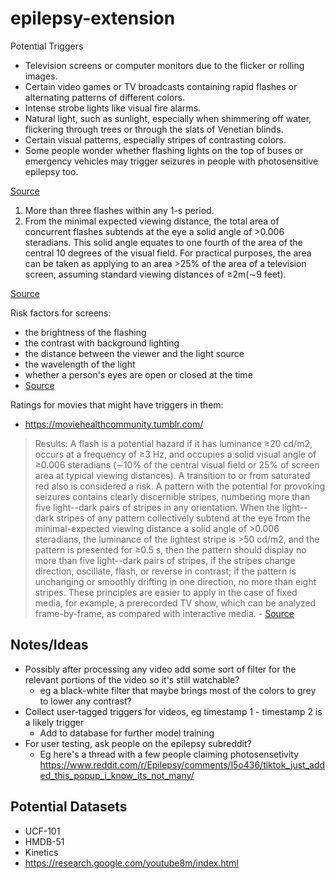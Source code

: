 # epilepsy-extension

Potential Triggers

-   Television screens or computer monitors due to the flicker or
    rolling images.
-   Certain video games or TV broadcasts containing rapid flashes or
    alternating patterns of different colors.
-   Intense strobe lights like visual fire alarms.
-   Natural light, such as sunlight, especially when shimmering off
    water, flickering through trees or through the slats of Venetian
    blinds.
-   Certain visual patterns, especially stripes of contrasting colors.
-   Some people wonder whether flashing lights on the top of buses or
    emergency vehicles may trigger seizures in people with
    photosensitive epilepsy too.

[Source](https://www.epilepsy.com/learn/triggers-seizures/photosensitivity-and-seizures)

1.  More than three flashes within any 1-s period.
2.  From the minimal expected viewing distance, the total area of
    concurrent flashes subtends at the eye a solid angle of \>0.006
    steradians. This solid angle equates to one fourth of the area of
    the central 10 degrees of the visual field. For practical purposes,
    the area can be taken as applying to an area \>25% of the area of a
    television screen, assuming standard viewing distances of ≥2m(∼9
    feet).

[Source](https://www.epilepsy.com/sites/core/files/atoms/files/Epilepsia%20vol%2046%20issue%209%20Photosensitivity.pdf)

Risk factors for screens:

-   the brightness of the flashing
-   the contrast with background lighting
-   the distance between the viewer and the light source
-   the wavelength of the light
-   whether a person's eyes are open or closed at the time
-   [Source](https://www.onlineflashtest.com/PhotosensitiveEpilepsy.aspx)

Ratings for movies that might have triggers in them:

-   <https://moviehealthcommunity.tumblr.com/>

> Results: A flash is a potential hazard if it has luminance ≥20 cd/m2,
> occurs at a frequency of ≥3 Hz, and occupies a solid visual angle of
> ≥0.006 steradians (∼10% of the central visual field or 25% of screen
> area at typical viewing distances). A transition to or from saturated
> red also is considered a risk. A pattern with the potential for
> provoking seizures contains clearly discernible stripes, numbering
> more than five light--dark pairs of stripes in any orientation. When
> the light--dark stripes of any pattern collectively subtend at the eye
> from the minimal-expected viewing distance a solid angle of \>0.006
> steradians, the luminance of the lightest stripe is \>50 cd/m2, and
> the pattern is presented for ≥0.5 s, then the pattern should display
> no more than five light--dark pairs of stripes, if the stripes change
> direction, oscillate, flash, or reverse in contrast; if the pattern is
> unchanging or smoothly drifting in one direction, no more than eight
> stripes. These principles are easier to apply in the case of fixed
> media, for example, a prerecorded TV show, which can be analyzed
> frame-by-frame, as compared with interactive media. -
> [Source](https://www.epilepsy.com/sites/core/files/atoms/files/Epilepsia%20vol%2046%20issue%209%20Photosensitivity.pdf)

## Notes/Ideas

-   Possibly after processing any video add some sort of filter for the
    relevant portions of the video so it's still watchable?
    -   eg a black-white filter that maybe brings most of the colors to
        grey to lower any contrast?
-   Collect user-tagged triggers for videos, eg timestamp 1 - timestamp
    2 is a likely trigger
    -   Add to database for further model training
-   For user testing, ask people on the epilepsy subreddit?
    -   Eg here's a thread with a few people claiming photosensetivity
        <https://www.reddit.com/r/Epilepsy/comments/l5o436/tiktok_just_added_this_popup_i_know_its_not_many/>


## Potential Datasets

- UCF-101
- HMDB-51
- Kinetics
- https://research.google.com/youtube8m/index.html
